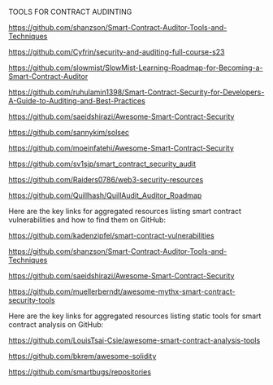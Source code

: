 TOOLS FOR CONTRACT AUDINTING 

https://github.com/shanzson/Smart-Contract-Auditor-Tools-and-Techniques

https://github.com/Cyfrin/security-and-auditing-full-course-s23

https://github.com/slowmist/SlowMist-Learning-Roadmap-for-Becoming-a-Smart-Contract-Auditor

https://github.com/ruhulamin1398/Smart-Contract-Security-for-Developers-A-Guide-to-Auditing-and-Best-Practices

https://github.com/saeidshirazi/Awesome-Smart-Contract-Security

https://github.com/sannykim/solsec

https://github.com/moeinfatehi/Awesome-Smart-Contract-Security

https://github.com/sv1sjp/smart_contract_security_audit

https://github.com/Raiders0786/web3-security-resources

https://github.com/Quillhash/QuillAudit_Auditor_Roadmap


Here are the key links for aggregated resources listing smart contract vulnerabilities and how to find them on GitHub:

https://github.com/kadenzipfel/smart-contract-vulnerabilities

https://github.com/shanzson/Smart-Contract-Auditor-Tools-and-Techniques

https://github.com/saeidshirazi/Awesome-Smart-Contract-Security

https://github.com/muellerberndt/awesome-mythx-smart-contract-security-tools


Here are the key links for aggregated resources listing static tools for smart contract analysis on GitHub:

https://github.com/LouisTsai-Csie/awesome-smart-contract-analysis-tools

https://github.com/bkrem/awesome-solidity

https://github.com/smartbugs/repositories


